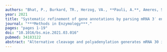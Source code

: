 ```yaml
---
authors: "Bhat, P., Burkard, TR., Herzog, VA., **Pauli, A.**, Ameres, SL." 
year: 2021
title: "Systematic refinement of gene annotations by parsing mRNA 3′ end sequencing datasets"
journal: "***Methods in Enzymology***."
pages: "pages 1-19"
doi: "10.1016/bs.mie.2021.03.016"
pubmed: 34183122
abstract: "Alternative cleavage and polyadenylation generates mRNA 30 isoforms in a cell type-specific manner. Due to finite available RNA sequencing data of organisms with vast cell type complexity, currently available gene annotation resources are incomplete, which poses significant challenges to the comprehensive interpretation and quantification of transcriptomes. In this chapter, we introduce 30GAmES, a stand-alone computational pipe- line for the identification and quantification of novel mRNA 30end isoforms from 30mRNA sequencing data. 30GAmES expands available repositories and improves comprehensive gene-tag counting by cost-effective 30 mRNA sequencing, faithfully mirroring whole- transcriptome RNAseq measurements. By employing R and bash shell scripts (assem- bled in a Singularity container) 30GAmES systematically augments cell type-specific 30 ends of RNA polymerase II transcripts and increases the sensitivity of quantitative gene expression profiling by 30 mRNA sequencing. Public access: https://github.com/ AmeresLab/3-GAmES.git."
---
```

